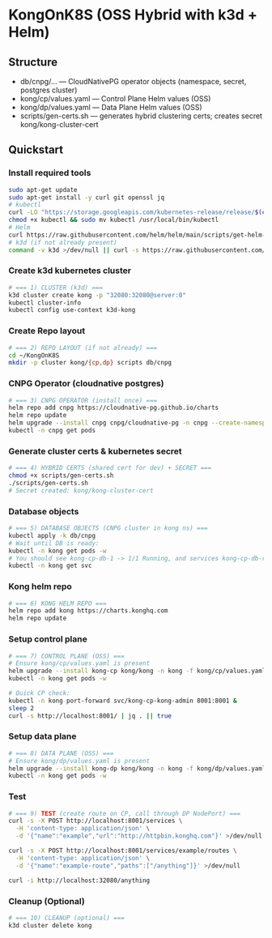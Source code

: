 # KongOnK8S (OSS Hybrid with k3d + Helm)

## Structure
- db/cnpg/… — CloudNativePG operator objects (namespace, secret, postgres cluster)
- kong/cp/values.yaml — Control Plane Helm values (OSS)
- kong/dp/values.yaml — Data Plane Helm values (OSS)
- scripts/gen-certs.sh — generates hybrid clustering certs; creates secret kong/kong-cluster-cert

## Quickstart

### Install required tools
```bash
sudo apt-get update
sudo apt-get install -y curl git openssl jq
# kubectl
curl -LO "https://storage.googleapis.com/kubernetes-release/release/$(curl -s https://storage.googleapis.com/kubernetes-release/release/stable.txt)/bin/linux/amd64/kubectl"
chmod +x kubectl && sudo mv kubectl /usr/local/bin/kubectl
# Helm
curl https://raw.githubusercontent.com/helm/helm/main/scripts/get-helm-3 | bash
# k3d (if not already present)
command -v k3d >/dev/null || curl -s https://raw.githubusercontent.com/k3d-io/k3d/main/install.sh | bash
```

### Create k3d kubernetes cluster
```bash
# === 1) CLUSTER (k3d) ===
k3d cluster create kong -p "32080:32080@server:0"
kubectl cluster-info
kubectl config use-context k3d-kong
```

### Create Repo layout
```bash
# === 2) REPO LAYOUT (if not already) ===
cd ~/KongOnK8S
mkdir -p cluster kong/{cp,dp} scripts db/cnpg
```

### CNPG Operator (cloudnative postgres)
```bash
# === 3) CNPG OPERATOR (install once) ===
helm repo add cnpg https://cloudnative-pg.github.io/charts
helm repo update
helm upgrade --install cnpg cnpg/cloudnative-pg -n cnpg --create-namespace
kubectl -n cnpg get pods
```

### Generate cluster certs & kubernetes secret
```bash
# === 4) HYBRID CERTS (shared cert for dev) + SECRET ===
chmod +x scripts/gen-certs.sh
./scripts/gen-certs.sh
# Secret created: kong/kong-cluster-cert
```

### Database objects
```bash
# === 5) DATABASE OBJECTS (CNPG cluster in kong ns) ===
kubectl apply -k db/cnpg
# Wait until DB is ready:
kubectl -n kong get pods -w
# You should see kong-cp-db-1 -> 1/1 Running, and services kong-cp-db-rw / kong-cp-db-ro:
kubectl -n kong get svc
```

### Kong helm repo
```bash
# === 6) KONG HELM REPO ===
helm repo add kong https://charts.konghq.com
helm repo update
```

### Setup control plane
```bash
# === 7) CONTROL PLANE (OSS) ===
# Ensure kong/cp/values.yaml is present
helm upgrade --install kong-cp kong/kong -n kong -f kong/cp/values.yaml
kubectl -n kong get pods -w

# Quick CP check:
kubectl -n kong port-forward svc/kong-cp-kong-admin 8001:8001 &
sleep 2
curl -s http://localhost:8001/ | jq . || true
```

### Setup data plane
```bash
# === 8) DATA PLANE (OSS) ===
# Ensure kong/dp/values.yaml is present
helm upgrade --install kong-dp kong/kong -n kong -f kong/dp/values.yaml
kubectl -n kong get pods -w
```

### Test
```bash
# === 9) TEST (create route on CP, call through DP NodePort) ===
curl -s -X POST http://localhost:8001/services \
  -H 'content-type: application/json' \
  -d '{"name":"example","url":"http://httpbin.konghq.com"}' >/dev/null

curl -s -X POST http://localhost:8001/services/example/routes \
  -H 'content-type: application/json' \
  -d '{"name":"example-route","paths":["/anything"]}' >/dev/null

curl -i http://localhost:32080/anything
```

### Cleanup (Optional)
```bash
# === 10) CLEANUP (optional) ===
k3d cluster delete kong
```